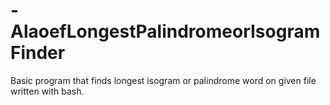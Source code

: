 # -AlaoefLongestPalindromeorIsogramFinder
Basic program that finds longest isogram or palindrome word on given file written with bash.
